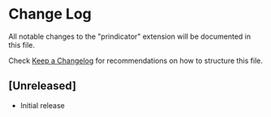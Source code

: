 # Change Log

All notable changes to the "prindicator" extension will be documented in this file.

Check [Keep a Changelog](http://keepachangelog.com/) for recommendations on how to structure this file.

## [Unreleased]

- Initial release
